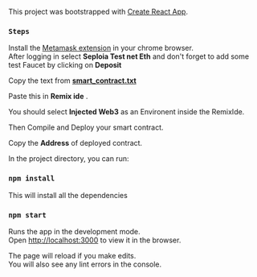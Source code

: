 This project was bootstrapped with [Create React App](https://github.com/facebook/create-react-app).

### `Steps`

Install the [Metamask extension](https://chrome.google.com/webstore/detail/metamask/nkbihfbeogaeaoehlefnkodbefgpgknn?hl=en) in your chrome browser.<br>
After logging in select **Seploia Test net Eth** and don't forget to add some test Faucet by clicking on **Deposit**


Copy the text from **[smart_contract.txt](https://github.com/nitinskumavat/blockchain-certs/blob/master/smart_contract.txt)**

Paste this in **Remix ide** .<br>

You should select **Injected Web3** as an Environent inside the RemixIde.<br>

Then Compile and Deploy your smart contract.<br>

Copy the **Address** of deployed contract.<br> 

In the project directory, you can run:

### `npm install`

This will install all the dependencies

### `npm start`

Runs the app in the development mode.<br>
Open [http://localhost:3000](http://localhost:3000) to view it in the browser.

The page will reload if you make edits.<br>
You will also see any lint errors in the console.

